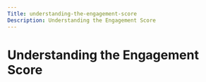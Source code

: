 ```yaml
---
Title: understanding-the-engagement-score
Description: Understanding the Engagement Score
---
```


# Understanding the Engagement Score

